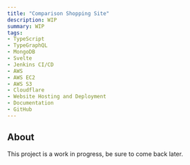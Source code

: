 ```yaml
---
title: "Comparison Shopping Site"
description: WIP
summary: WIP
tags:
- TypeScript
- TypeGraphQL
- MongoDB
- Svelte
- Jenkins CI/CD
- AWS
- AWS EC2
- AWS S3
- Cloudflare
- Website Hosting and Deployment
- Documentation
- GitHub
---
```


## About
This project is a work in progress, be sure to come back later.
